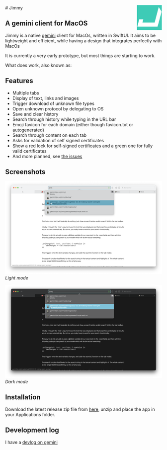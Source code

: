 <img src="logo.svg" align="right" width="80">
#  Jimmy


## A gemini client for MacOS

Jimmy is a native [gemini](https://en.wikipedia.org/wiki/Gemini_(protocol)) client for MacOs, written in SwiftUI. It aims to be lightweight and efficient, while having a design that integrates perfectly with MacOs

It is currently a very early prototype, but most things are starting to work.

What does work, also known as:

## Features

- Multiple tabs
- Display of text, links and images
- Trigger download of unknown file types
- Open unknown protocol by delegating to OS
- Save and clear history
- Search through history while typing in the URL bar
- Emoji favicon for each domain (either though favicon.txt or autogenerated)
- Search through content on each tab
- Asks for validation of self signed certificates
- Show a red lock for self-signed certificates and a green one for fully valid certificates
- And more planned, see [the issues](https://github.com/jfoucher/Jimmy/issues)

## Screenshots


![Light mode](screenshots/lightmode.png)
*Light mode*


![Dark mode](screenshots/darkmode.png)
*Dark mode*

## Installation

Download the latest release zip file from [here](https://github.com/jfoucher/Jimmy/releases/latest), unzip and place the app in your Applications folder.

## Development log
I have a [devlog on gemini](gemini://gemini.6px.eu/jimmy/devlog/)

